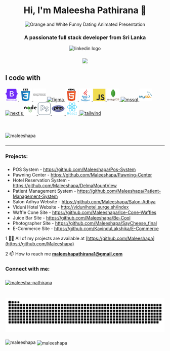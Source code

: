 <h1 align="center">Hi, I'm Maleesha Pathirana 👋</h1>

<div align="center" height="150">
  
![Orange and White Funny Dating Animated Presentation](https://github.com/user-attachments/assets/6a49ca57-33c2-4577-ac01-31efd6f42c5f)

  
</div>

###

<div align="center">
  <h3 align="center">A passionate full stack developer from Sri Lanka</h3>
  <img src="https://img.shields.io/static/v1?message=LinkedIn&logo=linkedin&label=&color=0077B5&logoColor=white&labelColor=&style=for-the-badge" height="25" alt="linkedin logo"  />
  
</div>

###

<div align="center">
  <img src="https://visitor-badge.laobi.icu/badge?page_id=maurodesouza.maurodesouza&"  />
</div>

###

###

<h2 align="left">I code with</h2>

###



<p align="left"> <a href="https://getbootstrap.com" target="_blank" rel="noreferrer"> <img src="https://raw.githubusercontent.com/devicons/devicon/master/icons/bootstrap/bootstrap-plain-wordmark.svg" alt="bootstrap" width="40" height="40"/> </a> <a href="https://www.w3schools.com/css/" target="_blank" rel="noreferrer"> <img src="https://raw.githubusercontent.com/devicons/devicon/master/icons/css3/css3-original-wordmark.svg" alt="css3" width="40" height="40"/> </a> <a href="https://expressjs.com" target="_blank" rel="noreferrer"> <img src="https://raw.githubusercontent.com/devicons/devicon/master/icons/express/express-original-wordmark.svg" alt="express" width="40" height="40"/> </a> <a href="https://www.figma.com/" target="_blank" rel="noreferrer"> <img src="https://www.vectorlogo.zone/logos/figma/figma-icon.svg" alt="figma" width="40" height="40"/> </a> <a href="https://www.w3.org/html/" target="_blank" rel="noreferrer"> <img src="https://raw.githubusercontent.com/devicons/devicon/master/icons/html5/html5-original-wordmark.svg" alt="html5" width="40" height="40"/> </a> <a href="https://www.java.com" target="_blank" rel="noreferrer"> <img src="https://raw.githubusercontent.com/devicons/devicon/master/icons/java/java-original.svg" alt="java" width="40" height="40"/> </a> <a href="https://developer.mozilla.org/en-US/docs/Web/JavaScript" target="_blank" rel="noreferrer"> <img src="https://raw.githubusercontent.com/devicons/devicon/master/icons/javascript/javascript-original.svg" alt="javascript" width="40" height="40"/> </a> <a href="https://www.mongodb.com/" target="_blank" rel="noreferrer"> <img src="https://raw.githubusercontent.com/devicons/devicon/master/icons/mongodb/mongodb-original-wordmark.svg" alt="mongodb" width="40" height="40"/> </a> <a href="https://www.microsoft.com/en-us/sql-server" target="_blank" rel="noreferrer"> <img src="https://www.svgrepo.com/show/303229/microsoft-sql-server-logo.svg" alt="mssql" width="40" height="40"/> </a> <a href="https://www.mysql.com/" target="_blank" rel="noreferrer"> <img src="https://raw.githubusercontent.com/devicons/devicon/master/icons/mysql/mysql-original-wordmark.svg" alt="mysql" width="40" height="40"/> </a> <a href="https://nextjs.org/" target="_blank" rel="noreferrer"> <img src="https://cdn.worldvectorlogo.com/logos/nextjs-2.svg" alt="nextjs" width="40" height="40"/> </a> <a href="https://nodejs.org" target="_blank" rel="noreferrer"> <img src="https://raw.githubusercontent.com/devicons/devicon/master/icons/nodejs/nodejs-original-wordmark.svg" alt="nodejs" width="40" height="40"/> </a> <a href="https://www.photoshop.com/en" target="_blank" rel="noreferrer"> <img src="https://raw.githubusercontent.com/devicons/devicon/master/icons/photoshop/photoshop-line.svg" alt="photoshop" width="40" height="40"/> </a> <a href="https://www.php.net" target="_blank" rel="noreferrer"> <img src="https://raw.githubusercontent.com/devicons/devicon/master/icons/php/php-original.svg" alt="php" width="40" height="40"/> </a> <a href="https://reactjs.org/" target="_blank" rel="noreferrer"> <img src="https://raw.githubusercontent.com/devicons/devicon/master/icons/react/react-original-wordmark.svg" alt="react" width="40" height="40"/> </a> <a href="https://tailwindcss.com/" target="_blank" rel="noreferrer"> <img src="https://www.vectorlogo.zone/logos/tailwindcss/tailwindcss-icon.svg" alt="tailwind" width="40" height="40"/> </a> </p>



###
</br>

<p align="left"> <img src="https://komarev.com/ghpvc/?username=maleeshapa&label=Profile%20views&color=0e75b6&style=flat" alt="maleeshapa" /> </p>

###
<hr>

<h3 align="left">Projects:</h3>

###

- POS System - https://github.com/Maleeshapa/Pos-System</br>
- Pawning Center - https://github.com/Maleeshapa/Pawning-Center</br>
- Hotel Reservation System - https://github.com/Maleeshapa/DelmaMountView</br>
- Patient Management System - https://github.com/Maleeshapa/Patient-Management-System</br>
- Salon Adhya Website - https://github.com/Maleeshapa/Salon-Adhya </br>
- Viduni Hotel Website - http://vidunihotel.surge.sh/index </br>
- Waffle Cone Site - https://github.com/Maleeshapa/Ice-Cone-Waffles</br>
- Juice Bar Site - https://github.com/Maleeshapa/Be-Cool</br>
- Photographer Site - https://github.com/Maleeshapa/SayCheese_final</br>
- E-Commerce Site - https://github.com/KavinduLakshika/E-Commerce</br>

1 👨‍💻 All of my projects are available at [https://github.com/Maleeshapa](https://github.com/Maleeshapa)

2 📫 How to reach me **maleeshapathirana1@gmail.com**  

###

<h3 align="left">Connect with me:</h3>

###

<p align="left">
<a href="https://linkedin.com/in/maleesha-pathirana" target="blank"><img align="center" src="https://raw.githubusercontent.com/rahuldkjain/github-profile-readme-generator/master/src/images/icons/Social/linked-in-alt.svg" alt="maleesha-pathirana" height="30" width="40" /></a>
</p>


###

<br clear="both">

<img align="center" src="https://raw.githubusercontent.com/platane/snk/output/github-contribution-grid-snake-dark.svg" alt="Snake animation" />

###

<p><img align="left" src="https://github-readme-stats.vercel.app/api/top-langs?username=maleeshapa&show_icons=true&locale=en&layout=compact" alt="maleeshapa" /></p>

<p>&nbsp;<img align="center" src="https://github-readme-stats.vercel.app/api?username=maleeshapa&show_icons=true&locale=en" alt="maleeshapa" /></p>
